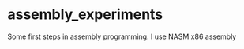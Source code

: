 assembly_experiments
====================

Some first steps in assembly programming. I use NASM x86 assembly
